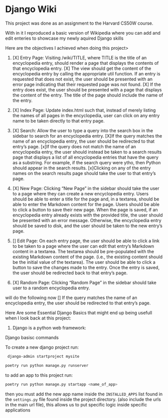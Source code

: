  # Django Wiki 

 This project was done as an assignment to the Harvard CS50W course. 

 With in it I reproduced a basic version of Wikipedia where you can add and edit enteries to showcase my newly aquired Django skills 



 Here are the objectives I achieved when doing this project> 

1. [X] Entry Page: Visiting /wiki/TITLE, where TITLE is the title of an encyclopedia entry, should render a page that displays the contents of that encyclopedia entry.
       [X] The view should get the content of the encyclopedia entry by calling the appropriate util function.
        If an entry is requested that does not exist, the user should be presented with an error page indicating that their requested page was not found.
        [X] If the entry does exist, the user should be presented with a page that displays the content of the entry. The title of the page should include the name of the entry.
        
2. [X] Index Page: Update index.html such that, instead of merely listing the names of all pages in the encyclopedia, user can click on any entry name to be taken directly to that entry page.
    
3. [X] Search: Allow the user to type a query into the search box in the sidebar to search for an encyclopedia entry.
        [X]If the query matches the name of an encyclopedia entry, the user should be redirected to that entry’s page.
        [x]If the query does not match the name of an encyclopedia entry, the user should instead be taken to a search results page that displays a list of all encyclopedia entries that have the query as a substring. For example, if the search query were ytho, then Python should appear in the search results.
        [x]Clicking on any of the entry names on the search results page should take the user to that entry’s page.
  
 4. [X] New Page: Clicking “New Page” in the sidebar should take the user to a page where they can create a new encyclopedia entry.
        Users should be able to enter a title for the page and, in a textarea, should be able to enter the Markdown content for the page.
        Users should be able to click a button to save their new page.
        When the page is saved, if an encyclopedia entry already exists with the provided title, the user should be presented with an error message.
        Otherwise, the encyclopedia entry should be saved to disk, and the user should be taken to the new entry’s page.
        
 5. [] Edit Page: On each entry page, the user should be able to click a link to be taken to a page where the user can edit that entry’s Markdown content in a textarea.
        The textarea should be pre-populated with the existing Markdown content of the page. (i.e., the existing content should be the initial value of the textarea).
        The user should be able to click a button to save the changes made to the entry.
        Once the entry is saved, the user should be redirected back to that entry’s page.
        
 6. [X] Random Page: Clicking “Random Page” in the sidebar should take user to a random encyclopedia entry.



will do the following now
[] If the query matches the name of an encyclopedia entry, the user should be redirected to that entry’s page.



Here Are some Essential Django Basics that might end up being usefull when I look back at this project: 

1. Django is a python web framework:

Django basisc commands

To create a new django project run: 
```bash
 django-admin startproject mysite
```

```bash
poetry run python manage.py runserver
```
to add an app to this project run: 

```bash
poetry run python manage.py startapp <name_of_app>
```
then you must add the new app name inside the `INSTALLED_APPS` list found in the `settings.py` file found inside the project directory. (also include the urls in the main url file), this allows us to put specific logic inside specific applications                   